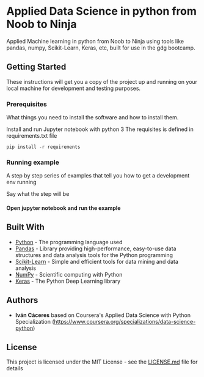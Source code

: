 # Applied Data Science in python from Noob to Ninja

Applied Machine learning in python from Noob to Ninja using tools like pandas, numpy, Scikit-Learn, Keras, etc, built for use in the gdg bootcamp. 

## Getting Started

These instructions will get you a copy of the project up and running on your local machine for development and testing purposes.

### Prerequisites

What things you need to install the software and how to install them.

Install and run Jupyter notebook with python 3
The requisites is defined in requirements.txt file

```
pip install -r requirements
```

### Running example

A step by step series of examples that tell you how to get a development env running

Say what the step will be

#### Open jupyter notebook and run the example

## Built With

* [Python](https://www.python.org/) - The programming language used
* [Pandas](https://pandas.pydata.org/) - Library providing high-performance, easy-to-use data structures and data analysis tools for the Python programming
* [Scikit-Learn](http://scikit-learn.org/stable/) - Simple and efficient tools for data mining and data analysis
* [NumPy](http://www.numpy.org/) - Scientific computing with Python
* [Keras](https://keras.io/) - The Python Deep Learning library

## Authors

* **Iván Cáceres** based on Coursera's Applied Data Science with Python Specialization (https://www.coursera.org/specializations/data-science-python)

## License

This project is licensed under the MIT License - see the [LICENSE.md](LICENSE.md) file for details
